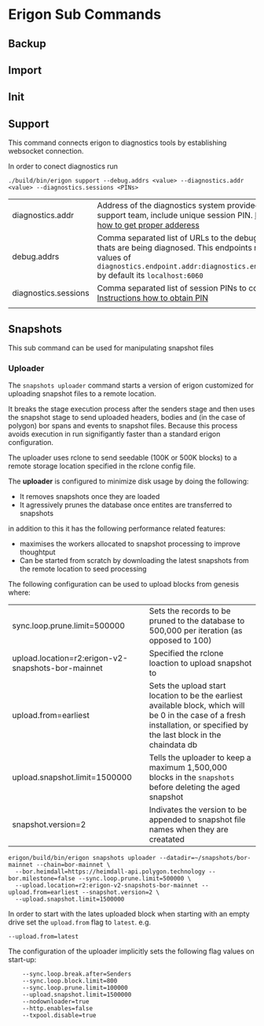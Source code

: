 # Erigon Sub Commands

## Backup

## Import

## Init

## Support

This command connects erigon to diagnostics tools by establishing websocket connection. 

In order to conect diagnostics run 
```
./build/bin/erigon support --debug.addrs <value> --diagnostics.addr <value> --diagnostics.sessions <PINs>
```

|   |   |
|---|---|
|diagnostics.addr|Address of the diagnostics system provided by the support team, include unique session PIN. [Instructions how to get proper adderess](https://github.com/erigontech/diagnostics?tab=readme-ov-file#step-4)|
|debug.addrs|Comma separated list of URLs to the debug endpoints thats are being diagnosed. This endpoints must mutch values of `diagnostics.endpoint.addr:diagnostics.endpoint.port` by default its `localhost:6060`|
|diagnostics.sessions|Comma separated list of session PINs to connect to [Instructions how to obtain PIN](https://github.com/erigontech/diagnostics?tab=readme-ov-file#step-2)|
|||


## Snapshots

This sub command can be used for manipulating snapshot files

### Uploader

The `snapshots uploader` command starts a version of erigon customized for uploading snapshot files to
a remote location.  

It breaks the stage execution process after the senders stage and then uses the snapshot stage to send
uploaded headers, bodies and (in the case of polygon) bor spans and events to snapshot files.  Because 
this process avoids execution in run signifigantly faster than a standard erigon configuration.

The uploader uses rclone to send seedable (100K or 500K blocks) to a remote storage location specified
in the rclone config file.

The **uploader** is configured to minimize disk usage by doing the following:

* It removes snapshots once they are loaded
* It agressively prunes the database once entites are transferred to snapshots

in addition to this it has the following performance related features:

* maximises the workers allocated to snapshot processing to improve thoughtput
* Can be started from scratch by downloading the latest snapshots from the remote location to seed processing

The following configuration can be used to upload blocks from genesis where:

|   |   |
|---|---|
| sync.loop.prune.limit=500000  | Sets the records to be pruned to the database to 500,000 per iteration (as opposed to 100)  |
| upload.location=r2:erigon-v2-snapshots-bor-mainnet | Specified the rclone loaction to upload snapshot to |
| upload.from=earliest | Sets the upload start location to be the earliest available block, which will be 0 in the case of a fresh installation, or specified by the last block in the chaindata db |
| upload.snapshot.limit=1500000 | Tells the uploader to keep a maximum 1,500,000 blocks in the `snapshots` before deleting the aged snapshot |
| snapshot.version=2 | Indivates the version to be appended to snapshot file names when they are creatated|


```shell
erigon/build/bin/erigon snapshots uploader --datadir=~/snapshots/bor-mainnet --chain=bor-mainnet \
  --bor.heimdall=https://heimdall-api.polygon.technology --bor.milestone=false --sync.loop.prune.limit=500000 \
  --upload.location=r2:erigon-v2-snapshots-bor-mainnet --upload.from=earliest --snapshot.version=2 \
  --upload.snapshot.limit=1500000 
```

In order to start with the lates uploaded block when starting with an empty drive set the `upload.from` flag to `latest`.  e.g. 

```shell
--upload.from=latest
```

The configuration of the uploader implicitly sets the following flag values on start-up:

```shell
    --sync.loop.break.after=Senders
	--sync.loop.block.limit=800
	--sync.loop.prune.limit=100000
	--upload.snapshot.limit=1500000 
	--nodownloader=true
	--http.enables=false
	--txpool.disable=true
```
